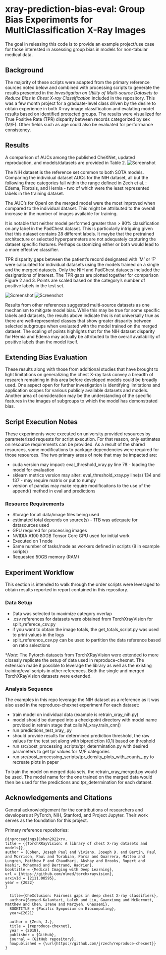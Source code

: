 # xray-prediction-bias-eval: Group Bias Experiments for MultiClassification X-Ray Images

The goal in releasing this code is to provide an example project/use case for those interested in assessing group bias in models for non-tabular medical data. 

## Background
The majority of these scripts were adapted from the primary reference sources noted below and combined with processing scripts to generate the results presented in the *Investigation on Utility of Multi-source Datasets to Reduce Bias in Chest X-ray Classification* included in the repository. This was a few month project for a graduate-level class driven by the desire to obtain experience in both X-ray image classification and evalating model results based on identified protected groups. The results were visualized for True Positive Rate (TPR) disparity between records categorized by sex (M/F). Other fields such as age could also be evaluated for performance consistency.

## Results
A comparison of AUCs among the published CheXNet, updated reproduction, and models/datasets are provided in Table 2.
![Screenshot](report_images/study_results.png)

The NIH dataset is the reference set common to both SOTA models. Comparing the individual dataset AUCs for the NIH dataset, all but the following three categories fall within the range defined in Zech et al. : Edema, Fibrosis, and Hernia - two of which were the least represented labels in the training dataset. 

The AUC’s for OpenI on the merged model were the most improved when compared to the individual dataset. This might be attributed to the overall increase in the number of images available for training. 

It is notable that neither model performed greater than > 80% classification on any label in the PadChest dataset. This is particularly intriguing given that this dataset contains 28 different labels. It maybe that the pretrained architecture or selected hyperparmeters are not adequately capturing the dataset specific features. Perhaps customizing either or both would lead to a more effective classifier.

TPR disparity gaps between the patient’s record designated with ’M’ or ’F’ were calculated for individual datasets using the models trained on a single and the merged datasets. Only the NIH and PadChest datasets included the designations of interest. The TPR gaps are plotted together for comparison Figure 2 and 3. Points are scaled based on the category’s number of positive labels in the test set.

![Screenshot](report_images/nih_tpr_disparity.png)
![Screenshot](report_images/pad_chest_tpr_disparity.png)

Results from other references suggested multi-source datasets as one mechanism to mitigate model bias. While this may be true for some specific labels and datasets, the results above indicate this is not universally true as there are well-represented classes that show greater disparity between selected subgroups when evaluated with the model trained on the merged dataset. The scaling of points highlights that for the NIH dataset disparity for Hernia and Edema may actually be attributed to the overall availability of positive labels than the model itself. 

## Extending Bias Evaluation
These results along with those from additional studies that have brought to light limitations on generalizing the chest X-ray task convey a breadth of research remaining in this area before developed models could be broadly used. One aspect open for further investigation is identifying limitations and application scopes for various publicly available datasets and models. Another area of consideration may be the understanding of the specific features in the images of subgroups to which the model has demonstrated bias.

## Script Execution Notes
These experiments were executed on university provided resources by parameterized requests for script execution. For that reason, only estimates on resource requirements can be provided. As a result of the shared resources, some modifications to package dependencies were required for those resources. The two primary areas of note that may be impacted are: 

- cuda version may impact: eval_threshold_xray.py line 78 - loading the model for evaluation 
- sklearn metrics version may alter: eval_threshold_xray.py line(s) 134 and 137 -  may require matrix or put to numpy
- version of pandas may make require modificaitons to the use of the append() method in eval and predictions

### Resource Requirements
- Storage for all data/image files being used
 - estimated total depends on source(s) -  1TB was adequate for datasources used
- GPU required for processing images
 - NVIDIA A100 80GB Tensor Core GPU used for initial work
- Executed on 1 node
- Same number of tasks/node as workers defined in scripts (8 in example scripts)
- Requested 50GB memory (RAM)

## Experiment Workflow
This section is intended to walk through the order scripts were leveraged to obtain results reported in report contained in this repository.

### Data Setup
- Data was selected to maximize category overlap
- .csv references for datasets were obtained from TorchXrayVision for split_referece_csv.py
 - if you want to obtain the image totals, the get_totals_script.py was used to print values in the logs
- split_reference_csv.py can be used to partition the data reference based on ratio selections

 **Note*: The Pytorch datasets from TorchXRayVision were extended to more closesly replicate the setup of data used in reproduce-chexnet. The extension made it possible to leverage the library as well as the existing training/eval scripts in other references. Both the single and merged TorchXRayVision datasets were extended.

### Analysis Sequence
The examples in this repo leverage the NIH dataset as a reference as it was also used in the reproduce-chexnet experiment
For each dataset:
- train model on individual data (example is retrain_xray_nih.py)
 - model should be dumped into a checkpoint directory with model name provided in retrain stage that calls M_xray.train_cnn()
- run predictions_test_xray_<dataset>.py
 - should provide results for determined prediction threshold, the raw values for the test set along with biprediction (0,1) based on threshold  
- run src/post_processing_scripts/tpr_determination.py with desired parameters to get tpr values for M/F categories
- run src/post_processing_scripts/tpr_density_plots_with_counts_<dataset>.py to recreate plots in paper

To train the model on merged data sets, the retrain_xray_merged.py would be used. The model name for the one trained on the merged data would then be used for the predictions and tpr_determination for each dataset.

## Acknowledgements and Citations
General acknowledgement for the contributions of researchers and developers at PyTorch, NIH, Stanford, and Project Jupyter. Their work serves as the foundation for this project.

Primary reference repositories:

```
@inproceedings{Cohen2022xrv,
title = {{TorchXRayVision: A library of chest X-ray datasets and models}},
author = {Cohen, Joseph Paul and Viviano, Joseph D. and Bertin, Paul and Morrison, Paul and Torabian, Parsa and Guarrera, Matteo and Lungren, Matthew P and Chaudhari, Akshay and Brooks, Rupert and Hashir, Mohammad and Bertrand, Hadrien},
booktitle = {Medical Imaging with Deep Learning},
url = {https://github.com/mlmed/torchxrayvision},
arxivId = {2111.00595},
year = {2022}
}
```

```
  title={CheXclusion: Fairness gaps in deep chest X-ray classifiers},  
  author={Seyyed-Kalantari, Laleh and Liu, Guanxiong and McDermott, Matthew and Chen, Irene and Marzyeh, Ghassemi},
  BOOKTITLE = {Pacific Symposium on Biocomputing},
  year={2021}
```

```@misc{Zech2018,
  author = {Zech, J.},
  title = {reproduce-chexnet},
  year = {2018},
  publisher = {GitHub},
  journal = {GitHub repository},
  howpublished = {\url{https://github.com/jrzech/reproduce-chexnet}}
}
```
